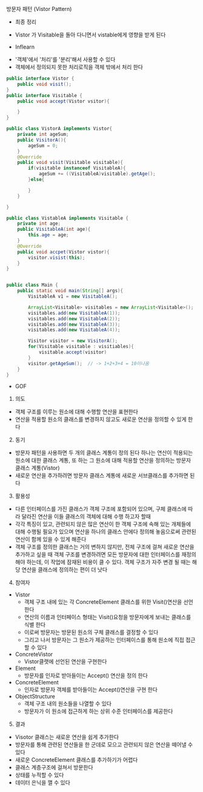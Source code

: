 방문자 패턴 (Vistor Pattern)
* 최종 정리
- Vistor 가 Visitable을 돌아 다니면서 vistable에게 영향을 받게 된다

* Inflearn
- '객체'에서 '처리'를 '분리'해서 사용할 수 있다
- 객체에서 정의되지 못한 처리로직을 객체 밖에서 처리 한다
```java
public interface Vistor {
    public void visit();
}
public interface Visitable {
    public void accept(Vistor vsitor){

    }
}

public class VistorA implements Vistor{
    private int ageSum;
    public VisitorA(){
        ageSum = 0;
    }
    @Override
    public void visit(Visitable visitable){
        if(visitable instanceof VisitableA){
            ageSum += ((VisitableA)visitable).getAge();
        }else{

        }
    }

}

public class VistableA implements Visitable {
    private int age;
    public VisitableA(int age){
        this.age = age;
    }
    @Override
    public void accpet(Vistor vistor){
        visitor.visist(this);
    }
}


public class Main {
    public static void main(String[] args){
        VisitableA v1 = new VisitableA();

        ArrayList<Visitable> visitables = new ArrayList<Visitable>();
        visitables.add(new VisitableA(1));
        visitables.add(new VisitableA(2));
        visitables.add(new VisitableA(3));
        visitables.add(new VisitableA(4));

        Visitor visitor = new VisitorA();
        for(Visitable visitable : visitiables){
            visitable.accept(visitor)
        }
        visitor.getAgeSum();  // -> 1+2+3+4 = 10이나옴
    }
}
```
* GOF
1. 의도
- 객체 구조를 이루는 원소에 대해 수행할 연산을 표현한다
- 연산을 적용할 원소의 클래스를 변경하지 않고도 새로운 연산을 정의할 수 있게 한다

2. 동기
- 방문자 패턴을 사용하면 두 개의 클래스 계통이 정의 된다
  하나는 연산이 적용되는 원소에 대한 클래스 계통, 또 하는 그 원소에 대해 적용할 연산을 정의하는 방문자 클래스 계통(Vistor)
- 새로운 연산을 추가하려면 방문자 클래스 계통에 새로운 서브클래스를 추가하면 된다

3. 활용성
- 다른 인터페이스를 가진 클래스가 객체 구조에 포함되어 있으며, 구체 클래스에 따라 달라진 연산을 이들 클래스의 객체에 대해 수행 하고자 할때
- 각각 특징이 있고, 관련되지 않은 많은 연산이 한 객체 구조에 속해 있는 개체들에 대해 수행될 필요가 있으며
  연산을 하나의 클래스 안에다 정의해 놓음으로써 관련된 연산이 함께 있을 수 있게 해준다
- 객체 구조를 정의한 클래스는 거의 변하지 않지만, 전체 구조에 걸쳐 새로운 연산을 추가하고 싶을 때 객체 구조를 변경하려면
  모든 방문자에 대한 인터페이스를 재정의해야 하는데, 이 작업에 잠재된 비용이 클 수 있다. 객체 구조가 자주 변경 될 때는
  해당 연산을 클래스에 정의하는 편이 더 낫다

4. 참여자
- Vistor
    - 객체 구조 내에 있는 각 ConcreteElement 클래스를 위한 Visit()연산을 선언한다 
    - 연산의 이름과 인터페이스 형태는 Visit()요청을 방문자에게 보내는 클래스를 식별 한다
    - 이로써 방문자는 방문된 원소의 구체 클래스를 결정할 수 있다
    - 그리고 나서 방문자는 그 원소가 제공하는 인터페이스를 통해 원소에 직접 접근할 수 있다
- ConcreteVistor
    - Vistor클랫에 선언된 연산을 구현한다
- Element
    - 방문자를 인자로 받아들이는 Accept() 연산을 정의 한다
- ConcreteElement
    - 인자로 방문자 객체를 받아들이는 Accept()연산을 구현 한다
- ObjectStructure
    - 객체 구조 내의 원소들을 나열할 수 있다
    - 방문자가 이 원소에 접근하게 하는 상위 수준 인터페이스를 제공한다

5. 결과
- Visotor 클래스는 새로운 연산을 쉽게 추가한다
- 방문자를 통해 관련된 연산들을 한 군데로 모으고 관련되지 않은 연산을 떼어낼 수 있다
- 새로운 ConcreteElement 클래스를 추가하기가 어렵다
- 클래스 계층구조에 걸쳐서 방문한다
- 상태를 누적할 수 있다
- 데이터 은닉을 깰 수 있다


